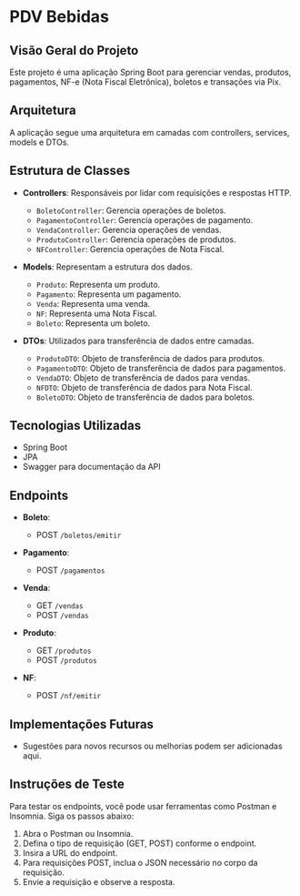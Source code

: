 # PDV Bebidas  

## Visão Geral do Projeto  
Este projeto é uma aplicação Spring Boot para gerenciar vendas, produtos, pagamentos, NF-e (Nota Fiscal Eletrônica), boletos e transações via Pix.  

## Arquitetura  
A aplicação segue uma arquitetura em camadas com controllers, services, models e DTOs.  

## Estrutura de Classes  
- **Controllers**: Responsáveis por lidar com requisições e respostas HTTP.  
  - `BoletoController`: Gerencia operações de boletos.  
  - `PagamentoController`: Gerencia operações de pagamento.  
  - `VendaController`: Gerencia operações de vendas.  
  - `ProdutoController`: Gerencia operações de produtos.  
  - `NFController`: Gerencia operações de Nota Fiscal.  

- **Models**: Representam a estrutura dos dados.  
  - `Produto`: Representa um produto.  
  - `Pagamento`: Representa um pagamento.  
  - `Venda`: Representa uma venda.  
  - `NF`: Representa uma Nota Fiscal.  
  - `Boleto`: Representa um boleto.  

- **DTOs**: Utilizados para transferência de dados entre camadas.  
  - `ProdutoDTO`: Objeto de transferência de dados para produtos.  
  - `PagamentoDTO`: Objeto de transferência de dados para pagamentos.  
  - `VendaDTO`: Objeto de transferência de dados para vendas.  
  - `NFDTO`: Objeto de transferência de dados para Nota Fiscal.  
  - `BoletoDTO`: Objeto de transferência de dados para boletos.  

## Tecnologias Utilizadas  
- Spring Boot  
- JPA  
- Swagger para documentação da API  

## Endpoints  
- **Boleto**:  
  - POST `/boletos/emitir`  

- **Pagamento**:  
  - POST `/pagamentos`  

- **Venda**:  
  - GET `/vendas`  
  - POST `/vendas`  

- **Produto**:  
  - GET `/produtos`  
  - POST `/produtos`  

- **NF**:  
  - POST `/nf/emitir`  

## Implementações Futuras  
- Sugestões para novos recursos ou melhorias podem ser adicionadas aqui.  

## Instruções de Teste  
Para testar os endpoints, você pode usar ferramentas como Postman e Insomnia. Siga os passos abaixo:  
1. Abra o Postman ou Insomnia.  
2. Defina o tipo de requisição (GET, POST) conforme o endpoint.  
3. Insira a URL do endpoint.  
4. Para requisições POST, inclua o JSON necessário no corpo da requisição.  
5. Envie a requisição e observe a resposta.  